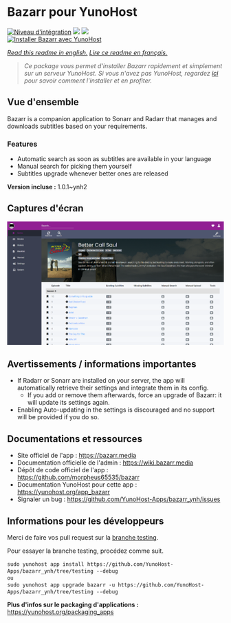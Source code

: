 # Bazarr pour YunoHost

[![Niveau d'intégration](https://dash.yunohost.org/integration/bazarr.svg)](https://dash.yunohost.org/appci/app/bazarr) ![](https://ci-apps.yunohost.org/ci/badges/bazarr.status.svg) ![](https://ci-apps.yunohost.org/ci/badges/bazarr.maintain.svg)  
[![Installer Bazarr avec YunoHost](https://install-app.yunohost.org/install-with-yunohost.svg)](https://install-app.yunohost.org/?app=bazarr)

*[Read this readme in english.](./README.md)*
*[Lire ce readme en français.](./README_fr.md)*

> *Ce package vous permet d'installer Bazarr rapidement et simplement sur un serveur YunoHost.
Si vous n'avez pas YunoHost, regardez [ici](https://yunohost.org/#/install) pour savoir comment l'installer et en profiter.*

## Vue d'ensemble

Bazarr is a companion application to Sonarr and Radarr that manages and downloads subtitles based on your requirements.

### Features

- Automatic search as soon as subtitles are available in your language
- Manual search for picking them yourself
- Subtitles upgrade whenever better ones are released


**Version incluse :** 1.0.1~ynh2



## Captures d'écran

![](./doc/screenshots/bazarr.png)

## Avertissements / informations importantes

- If Radarr or Sonarr are installed on your server, the app will automatically retrieve their settings and integrate them in its config.
  - If you add or remove them afterwards, force an upgrade of Bazarr: it will update its settings again.
- Enabling Auto-updating in the settings is discouraged and no support will be provided if you do so.

## Documentations et ressources

* Site officiel de l'app : https://bazarr.media
* Documentation officielle de l'admin : https://wiki.bazarr.media
* Dépôt de code officiel de l'app : https://github.com/morpheus65535/bazarr
* Documentation YunoHost pour cette app : https://yunohost.org/app_bazarr
* Signaler un bug : https://github.com/YunoHost-Apps/bazarr_ynh/issues

## Informations pour les développeurs

Merci de faire vos pull request sur la [branche testing](https://github.com/YunoHost-Apps/bazarr_ynh/tree/testing).

Pour essayer la branche testing, procédez comme suit.
```
sudo yunohost app install https://github.com/YunoHost-Apps/bazarr_ynh/tree/testing --debug
ou
sudo yunohost app upgrade bazarr -u https://github.com/YunoHost-Apps/bazarr_ynh/tree/testing --debug
```

**Plus d'infos sur le packaging d'applications :** https://yunohost.org/packaging_apps